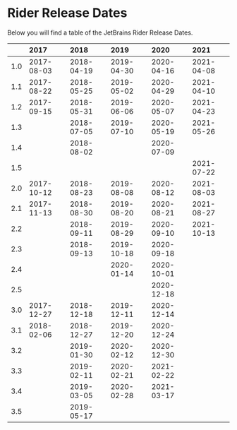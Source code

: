 # Rider Release Dates
Below you will find a table of the JetBrains Rider Release Dates.

|     | 2017       | 2018       | 2019       | 2020       | 2021       |
|----:|:-----------|:-----------|:-----------|:-----------|:-----------|
| 1.0 | 2017-08-03 | 2018-04-19 | 2019-04-30 | 2020-04-16 | 2021-04-08 |
| 1.1 | 2017-08-22 | 2018-05-25 | 2019-05-02 | 2020-04-29 | 2021-04-10 |
| 1.2 | 2017-09-15 | 2018-05-31 | 2019-06-06 | 2020-05-07 | 2021-04-23 |
| 1.3 |            | 2018-07-05 | 2019-07-10 | 2020-05-19 | 2021-05-26 |
| 1.4 |            | 2018-08-02 |            | 2020-07-09 |            |
| 1.5 |            |            |            |            | 2021-07-22 |
| 2.0 | 2017-10-12 | 2018-08-23 | 2019-08-08 | 2020-08-12 | 2021-08-03 |
| 2.1 | 2017-11-13 | 2018-08-30 | 2019-08-20 | 2020-08-21 | 2021-08-27 |
| 2.2 |            | 2018-09-11 | 2019-08-29 | 2020-09-10 | 2021-10-13 |
| 2.3 |            | 2018-09-13 | 2019-10-18 | 2020-09-18 |            |
| 2.4 |            |            | 2020-01-14 | 2020-10-01 |            |
| 2.5 |            |            |            | 2020-12-18 |            |
| 3.0 | 2017-12-27 | 2018-12-18 | 2019-12-11 | 2020-12-14 |            |
| 3.1 | 2018-02-06 | 2018-12-27 | 2019-12-20 | 2020-12-24 |            |
| 3.2 |            | 2019-01-30 | 2020-02-12 | 2020-12-30 |            |
| 3.3 |            | 2019-02-11 | 2020-02-21 | 2021-02-22 |            |
| 3.4 |            | 2019-03-05 | 2020-02-28 | 2021-03-17 |            |
| 3.5 |            | 2019-05-17 |            |            |            |